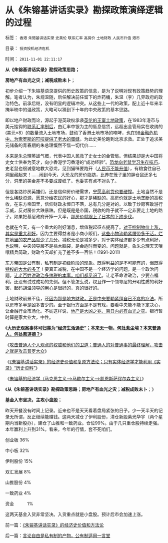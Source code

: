 # 从《朱镕基讲话实录》勘探政策演绎逻辑的过程

标签： `香港` `朱閒基讲话实录` `史美伦` `联系汇率` `高房价` `土地财政` `人民币升值` `港币` 

目录： `投资投机经济危机`

时间： `2011-11-01 22:11:17`

**从《朱镕基讲话实录》勘探政策思路；**

**房地产有血光之灾；减税成败未卜**；

初步介绍一下朱镕基语录提供的历史政策的信息，是为了说明对现有政策趋势的理解。笔者认为，朱规温随，后任解决前任留下的炸药桶，朱温（李）几界政府的政治特色。前承后继，没有明显的逻辑冲突。从这些上一代的政策，配上近十年来半掩半映中的温政策，大略可以猜到下十年的中央政策的基本思路。

即以地产财政而论，源起于港英政权承袭[英伦的王室土地政策](../../../2011/3/10/圈地运动和农民工.md)，在1983年港币与美元挂钩的[联系汇率制后](../../../2011/1/3/联汇制或将覆灭中港整体经济.md)，由汇丰中银为主的低息信贷，远超出金管局实在收纳的(美元×8）的数量流入土地市场，鼓动了香港土地市场的咆哮，[也在98金融危机中，为索罗斯的叮咬提供了老大的蛋缝](../../../2009/4/29/98东南亚金融危机欧美国际资本赚钱了吗.md)。为此史美伦跑到北京求救。正处于追求美元储备的青春期的朱总理慨然不惜一切代价……

本来是朱总理英雄气概，代表中国人民救了史女士的金管局。但结果却是大中国将史女士供奉为英才，向小香港学习香港的“成功经验”。[恐龙向老鼠学习生存技巧](../../../2011/1/29/“中央帝国太大了”太难管理了.md)，史老鼠也很诚意地教大恐龙，见到猫咪要跑开（[人民币不能升值](../../../2010/7/9/人民币升值与中国“发展水平”无关.md)），有粮食往自已洞里藏起来！……闹到今天，大恐龙的房价脂肪，比养在笼子里的胖仓鼠还多七分，洞里的美金差不多要成废纸了。也委实有点不对头了。

但是各路炒房英雄们，还是信仰房价硬需求，[宁愿高利贷也要硬撑](../../../2007/9/30/房地产中介成了房价狂涨的催化剂.md)。土地当然不是什么稀缺资源，愿意分给农民的好心，那才是稀缺的。高房价就是土地垄断的高税收，在东方帝国里，信仰财政永恒日不落，总有几分是对的。以致于炒房客敢游行示威，反对房价大跌暴跌。但是既是是帝国，税收的路子就不一定非要走土地的路子。如果把基层政府开掉一大半，[那房价就跟上了日本的下跌步伐](../../../2010/7/9/人民币升值与中国“发展水平”无关.md)。

也就在今天，有一个重大的利好消息，增值税起征点提高了。[对于控制物价上涨，其实是重大利好](../../../2011/4/29/菜篮子悲剧原因是国进民退.md)。因为主要得益者是小商小贩们，[这些小物流勒紧腰带多干活，烂在地里的农产品就少了几分](../../../2011/4/28/解救菜篮子危机不能乱点鸳鸯谱.md)。减税无论是减多少，对于实体经济都多少有点利好，也说明，中央领导层不是棆木脑袋，是会适时而变的。问题就是，象朱总理天天嚷嚷精兵简政，财政今天却扩充了差不多一百倍！(1991-2011)

东方帝国是公有制，私有制是初级阶段的现象。既得利益的是不可能有的，[但既得特权的大大的多了](../../../2009/8/9/小小的特权和黑恶势力.md)！要真正减税，在中国不是一个经济学的问题，是一个政治问题。[让老百姓讲政治多纳税的本事，咱们都见识了](../../../2007/10/26/不要要平均主义作为加税的理由.md)。让老革命讲政治，少要点福利，还没有试过成功的先例。但不管怎么说，权且作一个领导层的开明性质的利好罢，起码胡温领导的用心是很好的，真的很好的。

土地财政前景不佳，还[因为那是地方财政，正是中央要勒紧缰自已不疼的疗法](../../../2008/6/28/推恩令瓦解地方土地财政，结束高房价.md)。所以房市多半是凶多吉少的。至于银行方面是不是有戏，要看中央能不能下定决心，让金融行业市场化。不妨这样说，[地产是大凶之兆，百日内必有血光之灾](../../../2007/9/22/地产股宜用市净率估值，地产股投机泡沫浓重.md)。银行暂时算是家大业大，中性。

《[**大历史观案事体可归类为“经济生活通史”；本来无一物，何处惹尘埃？本来普通人，何处惹道德？**](../../../2011/11/1/本来普通人，何处惹道德？.md)》

《[攻击普通人个人观点的权威和他们的卫道；普通人的对普通事的最终理解，攻击之就是攻击普罗大众](../../../2011/11/1/攻击个人观点的权威和他们的卫道.md)》

《[《朱镕基讲话实录》的经济史价值和复原方法论；只有实体经济学才能利用《实录》“历史资料”](../../../2011/11/1/《朱镕基讲话实录》的经济史价值和方法论.md)》

《[朱镕基的经济学（马克思主义——>马歇尔主义——>凯恩斯萨缪尔森主义）](http://blog.sina.com.cn/s/blog_5563a64d0102duum.html)》

《**从《朱镕基讲话实录》勘探政策思路；房地产有血光之灾；减税成败未卜**；》

**基金入市坚决，主攻小盘股**；

昨天开餐没有时间上记录。近来也不是天天看着盘局紧张的日子。少一天半天的记录无所谓，反正继续能赚钱。这两天减仓了伊利股份，清仓新股紫光华宇（两个星期内当新股办），建仓了山推和一致药业。仓位99%。由于几只重仓股持续走强。本年赢利上升到31%。看来，今年的行情，套不死咱们。

创业板 36%

中小板 32%

伊利股份 15%

双汇发展 8%

山推股份 4%

一致药业 4%

资金　　　1%

这两天基金入货非常坚决。入货重点就是小盘股。预计后市会加速上涨。



前一篇：[《朱镕基讲话实录》的经济史价值和方法论](../../../2011/11/1/《朱镕基讲话实录》的经济史价值和方法论.md)

后一篇：[言论自由是私有制的产物，公有制适用一言堂](../../../2011/11/2/言论自由是私有制的产物，公有制适用一言堂.md)